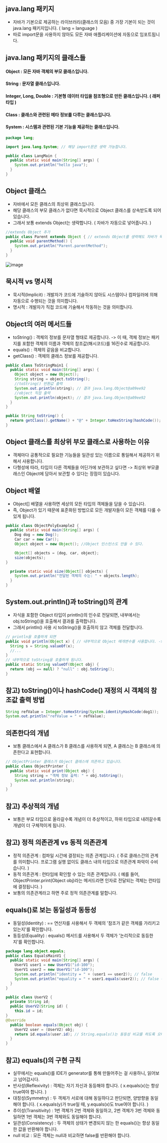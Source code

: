 java.lang 패키지
--------------------------------------------------
- 자바가 기본으로 제공하는 라이브러리(클래스의 모음) 중 가장 기본이 되는 것이 java.lang 패키지입니다. ( lang = language )
- 따로 import문을 사용하지 않아도 모든 자바 애플리케이션에 자동으로 임포트됩니다.
  
java.lang 패키지의 클래스들
--------------------------------------------------
#### Object : 모든 자바 객체의 부모 클래스입니다.
#### String : 문자열 클래스입니다.
#### Integer, Long, Double : 기본형 데이터 타입을 참조형으로 만든 클래스입니다. ( 래퍼 타입 )
#### Class : 클래스와 관련된 메타 정보를 다루는 클래스입니다.
#### System : 시스템과 관련된 기본 기능을 제공하는 클래스입니다.

```java
package lang;

import java.lang.System; // 해당 import문은 생략 가능합니다.

public class LangMain {
  public static void main(String[] args) {
    System.out.println("hello java");
  }
}
```

Object 클래스
-------------------------------------------------
- 자바에서 모든 클래스의 최상위 클래스입니다.
- 해당 클래스의 부모 클래스가 없다면 묵시적으로 Object 클래스를 상속받도록 되어 있습니다.
- 그래서 보통 extends Object는 생략합니다. ( 자바가 자동으로 넣어줍니다. )

```java
//extends Object 추가
public class Parent extends Object { // extends Object를 생략해도 자바가 묵시적으로 Object를 상속시킵니다.
  public void parentMethod() {
    System.out.println("Parent.parentMethod");
  }
}
```

![image](https://github.com/user-attachments/assets/04bca923-9251-46ec-bd4e-b5186e0dc2bb)

묵시적 vs 명시적
---------------------------------------
- 묵시적(Implicit) : 개발자가 코드에 기술하지 않아도 시스템이나 컴파일러에 의해 자동으로 수행되는 것을 의미합니다.
- 명시적 : 개발자가 직접 코드에 기술해서 작동하는 것을 의미합니다.

Object의 여러 메서드들
---------------------------------
- toString() : 객체의 정보를 문자열 형태로 제공합니다. -> 이 때, 객체 정보는 패키지를 포함한 객체의 이름과 객체의 참조값(해시코드)를 16진수로 제공합니다.
- equals() : 객체의 같음을 비교합니다.
- getClass() : 객체의 클래스 정보를 제공합니다.

```java
public class ToStringMain1 {
  public static void main(String[] args) {
    Object object = new Object();
    String string = object.toString();
    //toString() 반환값 출력
    System.out.println(string); // 결과 java.lang.Object@a09ee92
    //object 직접 출력 
    System.out.println(object); // 결과 java.lang.Object@a09ee92
  }
}

public String toString() {
  return getClass().getName() + "@" + Integer.toHexString(hashCode());
}
```
Object 클래스를 최상위 부모 클래스로 사용하는 이유
--------------------------------------------------------------
- 객체마다 공통적으로 필요한 기능들을 일관성 있는 이름으로 통일해서 제공하기 위해서 사용합니다.
- 다형성에 따라, 타입이 다른 객체들을 어딘가에 보관하고 싶다면 -> 최상위 부모클래스인 Object에 담아서 보관할 수 있다는 장점이 있습니다.

Object 배열
--------------------------------------------------------------
- Object[] 배열을 사용하면 세상의 모든 타입의 객체들을 담을 수 있습니다.
- 즉, Object가 있기 때문에 표준화된 방법으로 모든 개발자들이 모든 객체를 다룰 수 있게 됩니다.

```java
public class ObjectPolyExample2 {
  public static void main(String[] args) {
    Dog dog = new Dog();
    Car car = new Car();
    Object object = new Object(); //Object 인스턴스도 만들 수 있다.

    Object[] objects = {dog, car, object};
    size(objects);
}

  private static void size(Object[] objects) {
    System.out.println("전달된 객체의 수는: " + objects.length);
  }
}
```

System.out.println()과 toString()의 관계
----------------------------------------------
- 자식을 포함한 Object 타입이 println()의 인수로 전달되면, 내부에서는 obj.toString()을 호출해서 결과를 출력합니다.
- 그래서 println() 사용 시 toString()을 호출하지 않고 객체를 전달합니다.
  
```java
// println을 호출하게 되면
public void println(Object x) { // 내부적으로 Object 매개변수를 사용합니다. -> 이는 다형성을 활용하는 예시로 볼 수 있습니다.
  String s = String.valueOf(x);
  //...
}
// 내부적으로 toString을 호출하게 됩니다.
public static String valueOf(Object obj) {
  return (obj == null) ? "null" : obj.toString();
}
```

참고) toString()이나 hashCode() 재정의 시 객체의 참조값 출력 방법
---------------------------------------------------------------

```java
String refValue = Integer.toHexString(System.identityHashCode(dog1));
System.out.println("refValue = " + refValue);
```

의존한다의 개념
--------------------------------------------------------------
- 보통 클래스에서 A 클래스가 B 클래스를 사용하게 되면, A 클래스는 B 클래스에 의존한다고 표현합니다.

```java
// ObjectPrinter 클래스가 Object 클래스에 의존하고 있습니다.
public class ObjectPrinter {
  public static void print(Object obj) {
    String string = "객체 정보 출력: " + obj.toString();
    System.out.println(string);
  }
}
```

참고) 추상적의 개념
------------------------------------------------------
- 보통은 부모 타입으로 올라갈수록 개념이 더 추상적이고, 하위 타입으로 내려갈수록 개념이 더 구체적이게 됩니다.

참고) 정적 의존관계 vs 동적 의존관계
--------------------------------------------------------
- 정적 의존관계 : 컴파일 시간에 결정되는 의존 관계입니다. ( 주로 클래스간의 관계를 의미합니다. 프로그램 실행 없이도 클래스 내의 타입으로 의존관계 파악이 수비습니다. )
- 동적 의존관계 : 런타임에 확인할 수 있는 의존 관계입니다. ( 예를 들어, ObjectPrinter.print(Object obj)라는 메서드라면 인자로 전달되는 객체는 런타임에 결정됩니다. )
- 보통의 의존관계라고 하면 주로 정적 의존관계를 말합니다.

equals()로 보는 동일성과 동등성
---------------------------------------------
- 동일성(Identity) : == 연산자를 사용해서 두 객체의 '참조가 같은 객체를 가리키고 있는지'를 확인합니다.
- 동등성(Equality) : equals() 메서드를 사용해서 두 객체가 '논리적으로 동등한지'를 확인합니다. 

```java
package lang.object.equals;
public class EqualsMainV1 {
  public static void main(String[] args) {
    UserV1 user1 = new UserV1("id-100");
    UserV1 user2 = new UserV1("id-100");
    System.out.println("identity = " + (user1 == user2)); // false
    System.out.println("equality = " + user1.equals(user2)); // false -> equals()를 오버라이딩 하지 않은 경우 Object의 equals()를 사용하는데, Object.equals()는 ==로 동일성 비교를 제공합니다.
  }
}
```

```java
public class UserV2 {
  private String id;
  public UserV2(String id) {
    this.id = id;
}
@Override 
  public boolean equals(Object obj) { 
    UserV2 user = (UserV2) obj; 
    return id.equals(user.id); // String.equals()는 동등성 비교를 하도록 오버라이딩 되어 있기 때문에 앞선 결과에서 true가 반환될 것입니다.
  }
}
```

참고) equals()의 구현 규칙
------------------------------------------
- 실무에서는 equals()를 IDE가 generator를 통해 만들어주는 걸 사용하니, 읽어보고 넘어갑시다.
- 반사성(Reflexivity) : 객체는 자기 자신과 동등해야 합니다. ( x.equals(x)는 항상 true여야 합니다. )
- 대칭성(Symmetry) : 두 객체가 서로에 대해 동일하다고 판단되면, 양방향을 동일해야 합니다. ( x.equals(y)가 true일 때, y.equals(x)도 true여야 합니다. )
- 추이성(Transitivity) : 1번 객체가 2번 객체와 동일하고, 2번 객체가 3번 객체와 동일하면 1번 객체는 3번 객체와도 동일해야 합니다.
- 일관성(Consistency) : 두 객체의 상태가 변경되지 않는 한 equals()는 항상 동일한 값을 반환해야 합니다.
- null 비교 : 모든 객체는 null과 비교하면 false를 반환해야 합니다.  


